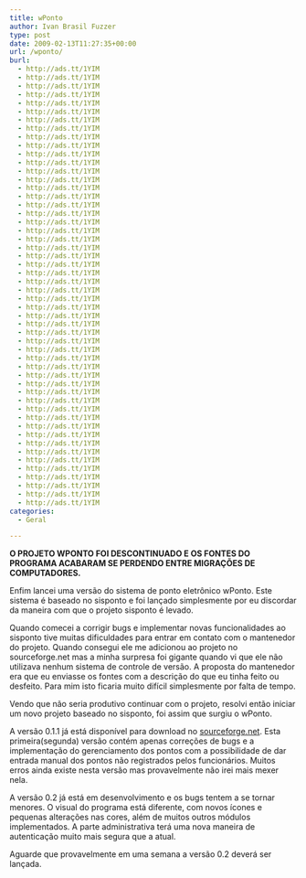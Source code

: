 ```yaml
---
title: wPonto
author: Ivan Brasil Fuzzer
type: post
date: 2009-02-13T11:27:35+00:00
url: /wponto/
burl:
  - http://ads.tt/1YIM
  - http://ads.tt/1YIM
  - http://ads.tt/1YIM
  - http://ads.tt/1YIM
  - http://ads.tt/1YIM
  - http://ads.tt/1YIM
  - http://ads.tt/1YIM
  - http://ads.tt/1YIM
  - http://ads.tt/1YIM
  - http://ads.tt/1YIM
  - http://ads.tt/1YIM
  - http://ads.tt/1YIM
  - http://ads.tt/1YIM
  - http://ads.tt/1YIM
  - http://ads.tt/1YIM
  - http://ads.tt/1YIM
  - http://ads.tt/1YIM
  - http://ads.tt/1YIM
  - http://ads.tt/1YIM
  - http://ads.tt/1YIM
  - http://ads.tt/1YIM
  - http://ads.tt/1YIM
  - http://ads.tt/1YIM
  - http://ads.tt/1YIM
  - http://ads.tt/1YIM
  - http://ads.tt/1YIM
  - http://ads.tt/1YIM
  - http://ads.tt/1YIM
  - http://ads.tt/1YIM
  - http://ads.tt/1YIM
  - http://ads.tt/1YIM
  - http://ads.tt/1YIM
  - http://ads.tt/1YIM
  - http://ads.tt/1YIM
  - http://ads.tt/1YIM
  - http://ads.tt/1YIM
  - http://ads.tt/1YIM
  - http://ads.tt/1YIM
  - http://ads.tt/1YIM
  - http://ads.tt/1YIM
  - http://ads.tt/1YIM
  - http://ads.tt/1YIM
  - http://ads.tt/1YIM
  - http://ads.tt/1YIM
  - http://ads.tt/1YIM
  - http://ads.tt/1YIM
  - http://ads.tt/1YIM
  - http://ads.tt/1YIM
  - http://ads.tt/1YIM
  - http://ads.tt/1YIM
  - http://ads.tt/1YIM
  - http://ads.tt/1YIM
categories:
  - Geral

---
```

**O PROJETO WPONTO FOI DESCONTINUADO E OS FONTES DO PROGRAMA ACABARAM SE PERDENDO ENTRE MIGRAÇÕES DE COMPUTADORES.**

Enfim lancei uma versão do sistema de ponto eletrônico wPonto. Este sistema é baseado no sisponto e foi lançado simplesmente por eu discordar da maneira com que o projeto sisponto é levado.

Quando comecei a corrigir bugs e implementar novas funcionalidades ao sisponto tive muitas dificuldades para entrar em contato com o mantenedor do projeto. Quando consegui ele me adicionou ao projeto no sourceforge.net mas a minha surpresa foi gigante quando vi que ele não utilizava nenhum sistema de controle de versão. A proposta do mantenedor era que eu enviasse os fontes com a descrição do que eu tinha feito ou desfeito. Para mim isto ficaria muito difícil simplesmente por falta de tempo.

Vendo que não seria produtivo continuar com o projeto, resolvi então iniciar um novo projeto baseado no sisponto, foi assim que surgiu o wPonto.

A versão 0.1.1 já está disponível para download no [sourceforge.net][1]. Esta primeira(segunda) versão contém apenas correções de bugs e a implementação do gerenciamento dos pontos com a possibilidade de dar entrada manual dos pontos não registrados pelos funcionários. Muitos erros ainda existe nesta versão mas provavelmente não irei mais mexer nela.

A versão 0.2 já está em desenvolvimento e os bugs tentem a se tornar menores. O visual do programa está diferente, com novos ícones e pequenas alterações nas cores, além de muitos outros módulos implementados. A parte administrativa terá uma nova maneira de autenticação muito mais segura que a atual.

Aguarde que provavelmente em uma semana a versão 0.2 deverá ser lançada.

<!--download id="33"-->

 [1]: http://sourceforge.net/project/showfiles.php?group_id=244052